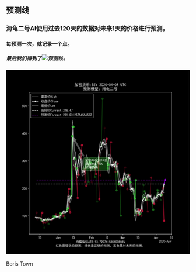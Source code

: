 ## 预测线

### 海龟二号AI使用过去120天的数据对未来1天的价格进行预测。

#### 每预测一次，就记录一个点。

##### 最后我们得到了![预测线](http://www.forcastline.com)。

![预测图表](https://github.com/forcastline/forcastline/blob/master/PIC/BSV.png?raw=true)

Boris Town

